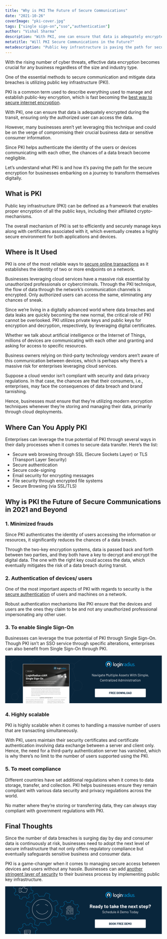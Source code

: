 ```yaml
---
title: "Why is PKI The Future of Secure Communications"
date: "2021-10-26"
coverImage: "pki-cover.jpg"
tags: ["single sign-on","sso","authentication"]
author: "Vishal Sharma"
description: "With PKI, one can ensure that data is adequately encrypted during transit, ensuring only the authorized user can access the data. Let’s understand what PKI is and how it paves the path for secure encryption for businesses."
metatitle: "Will PKI Secure Communications in the Future?"
metadescription: "Public key infrastructure is paving the path for secure communication between devices and users. Let’s learn how it’s becoming the standard for data security."
---
```


With the rising number of cyber threats, effective data encryption becomes crucial for any business regardless of the size and industry type. 

One of the essential methods to secure communication and mitigate data breaches is utilizing public key infrastructure (PKI). 

PKI is a common term used to describe everything used to manage and establish public-key encryption, which is fast becoming the [best way to secure internet encryption](https://www.loginradius.com/blog/identity/maintaining-quality-data-security-practices/). 

With PKI, one can ensure that data is adequately encrypted during the transit, ensuring only the authorized user can access the data.

However, many businesses aren’t yet leveraging this technique and could be on the verge of compromising their crucial business data or sensitive consumer information. 

Since PKI helps authenticate the identity of the users or devices communicating with each other, the chances of a data breach become negligible. 

Let’s understand what PKI is and how it’s paving the path for the secure encryption for businesses embarking on a journey to transform themselves digitally. 


## What is PKI

Public key infrastructure (PKI) can be defined as a framework that enables proper encryption of all the public keys, including their affiliated crypto-mechanisms. 

The overall mechanism of PKI is set to efficiently and securely manage keys along with certificates associated with it, which eventually creates a highly secure environment for both applications and devices. 


## Where is It Used

PKI is one of the most reliable ways to [secure online transactions](https://www.loginradius.com/blog/fuel/good-transaction-security/) as it establishes the identity of two or more endpoints on a network. 

Businesses leveraging cloud services have a massive risk essential by unauthorized professionals or cybercriminals. Through the PKI technique, the flow of data through the network’s communication channels is encrypted. Only authorized users can access the same, eliminating any chances of sneak. 

Since we’re living in a digitally advanced world where data breaches and data leaks are quickly becoming the new normal, the critical role of PKI cannot be overlooked. PKI utilizes private keys and public keys for encryption and decryption, respectively, by leveraging digital certificates. 

Whether we talk about artificial intelligence or the Internet of Things, millions of devices are communicating with each other and granting and asking for access to specific resources. 

Business owners relying on third-party technology vendors aren’t aware of this communication between devices, which is perhaps why there’s a massive risk for enterprises leveraging cloud services. 

Suppose a cloud vendor isn’t compliant with security and data privacy regulations. In that case, the chances are that their consumers, i.e., enterprises, may face the consequences of data breach and brand tarnishing. 

Hence, businesses must ensure that they’re utilizing modern encryption techniques whenever they’re storing and managing their data, primarily through cloud deployments. 


## Where Can You Apply PKI

Enterprises can leverage the true potential of PKI through several ways in their daily processes when it comes to secure data transfer. Here’s the list: 



* Secure web browsing through SSL (Secure Sockets Layer) or TLS (Transport Layer Security)
* Secure authentication 
* Secure code-signing 
* Email security for encrypting messages
* File security through encrypted file systems 
* Secure Browsing (via SSL/TLS)


## Why is PKI the Future of Secure Communications in 2021 and Beyond


### 1. Minimized frauds

Since PKI authenticates the identity of users accessing the information or resources, it significantly reduces the chances of a data breach. 

Through the two-key encryption systems, data is passed back and forth between two parties, and they both have a key to decrypt and encrypt the digital data. The one with the right key could access the data, which eventually mitigates the risk of a data breach during transit. 


### 2. Authentication of devices/ users

One of the most important aspects of PKI with regards to security is the [secure authentication](https://www.loginradius.com/authentication/) of users and machines on a network. 

Robust authentication mechanisms like PKI ensure that the devices and users are the ones they claim to be and not any unauthorized professional impersonating any other user. 


### 3. To enable Single Sign-On

Businesses can leverage the true potential of PKI through Single Sign-On. Though PKI isn’t an SSO service through specific alterations, enterprises can also benefit from Single Sign-On through PKI. 

[![DS-SSO](DS-SSO.png)](https://www.loginradius.com/resource/loginradius-single-sign-on/)


### 4. Highly scalable 

PKI is highly scalable when it comes to handling a massive number of users that are transacting simultaneously. 

With PKI, users maintain their security certificates and certificate authentication involving data exchange between a server and client only. Hence, the need for a third-party authentication server has vanished, which is why there’s no limit to the number of users supported using the PKI. 


### 5. To meet compliance 

Different countries have set additional regulations when it comes to data storage, transfer, and collection. PKI helps businesses ensure they remain compliant with various data security and privacy regulations across the world.

No matter where they’re storing or transferring data, they can always stay compliant with government regulations with PKI.


## Final Thoughts 

Since the number of data breaches is surging day by day and consumer data is continuously at risk, businesses need to adopt the next level of secure infrastructure that not only offers regulatory compliance but eventually safeguards sensitive business and consumer data. 

PKI is a game-changer when it comes to managing secure access between devices and users without any hassle. Businesses can add [another stringent layer of security](https://www.loginradius.com/blog/identity/multi-factor-authentication-a-beginners-guide/) to their business process by implementing public key infrastructure. 




[![book-a-demo-loginradius](../../assets/book-a-demo-loginradius.png)](https://www.loginradius.com/book-a-demo/)

